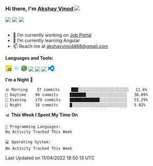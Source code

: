 ### Hi there, I'm [Akshay Vinod ](https://akshayvinod.live)<img src="https://media.giphy.com/media/hvRJCLFzcasrR4ia7z/giphy.gif" width="25px"></a>
<a href="https://www.linkedin.com/in/akshay-vinod/">
  <img align="left"  width="21px" src="https://img.icons8.com/fluent/48/000000/linkedin.png"/>
</a>
<a href="https://twitter.com/_akshay_vinod">
  <img align="left"  width="21px" src="https://img.icons8.com/fluent/48/000000/twitter.png"/>
</a>
<a href="https://discord.gg/bQYHPV93MD">
  <img align="left" width="21px" src="https://img.icons8.com/fluent/48/000000/discord-new-logo.png" />
</a>

<br />
<br />

- 🔭 I’m currently working on [Job Portal](https://wizardly-roentgen.netlify.app/)<!-- <img align="center" width="20" src="https://i.ibb.co/Wxsn61G/logo.png" /> -->
- 🌱 I’m currently learning Angular
- 📫 Reach me at akshayvinod468@gmail.com


**Languages and Tools:**  

<code><img height="20" src="https://raw.githubusercontent.com/github/explore/80688e429a7d4ef2fca1e82350fe8e3517d3494d/topics/javascript/javascript.png"></code>
<code><img height="20" src="https://raw.githubusercontent.com/github/explore/80688e429a7d4ef2fca1e82350fe8e3517d3494d/topics/react/react.png"></code>
<code><img height="20" src="https://raw.githubusercontent.com/github/explore/80688e429a7d4ef2fca1e82350fe8e3517d3494d/topics/nodejs/nodejs.png"></code>
<code><img height="20" src="https://img.icons8.com/color/48/000000/figma.png"/></code>
<code><img height="20" src="https://img.icons8.com/color/50/000000/python.png"/></code>
<code><img height="20" src="https://img.icons8.com/color/48/000000/angularjs.png"/></code>
<code><img height="20" src="https://raw.githubusercontent.com/github/explore/80688e429a7d4ef2fca1e82350fe8e3517d3494d/topics/visual-studio-code/visual-studio-code.png"/></code>

<!--START_SECTION:waka-->
**I'm a Night 🦉** 

```text
🌞 Morning    37 commits     ███░░░░░░░░░░░░░░░░░░░░░░   11.6% 
🌆 Daytime    96 commits     ███████░░░░░░░░░░░░░░░░░░   30.09% 
🌃 Evening    170 commits    █████████████░░░░░░░░░░░░   53.29% 
🌙 Night      16 commits     █░░░░░░░░░░░░░░░░░░░░░░░░   5.02%

```


📊 **This Week I Spent My Time On** 

```text
💬 Programming Languages: 
No Activity Tracked This Week

💻 Operating System: 
No Activity Tracked This Week

```


 Last Updated on 11/04/2022 18:50:13 UTC
<!--END_SECTION:waka-->
